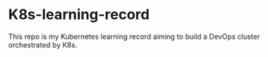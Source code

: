 # K8s-learning-record
This repo is my Kubernetes learning record aiming to build a DevOps cluster orchestrated by K8s.

